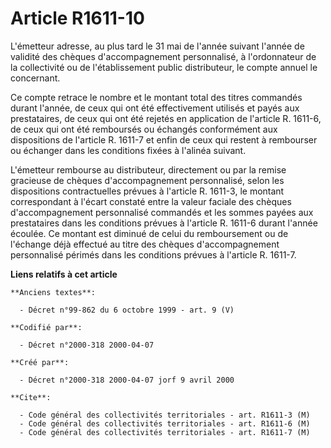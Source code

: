 # Article R1611-10

L'émetteur adresse, au plus tard le 31 mai de l'année suivant l'année de validité des chèques d'accompagnement personnalisé,
à l'ordonnateur de la collectivité ou de l'établissement public distributeur, le compte annuel le concernant.

Ce compte retrace le nombre et le montant total des titres commandés durant l'année, de ceux qui ont été effectivement
utilisés et payés aux prestataires, de ceux qui ont été rejetés en application de l'article R. 1611-6, de ceux qui ont été
remboursés ou échangés conformément aux dispositions de l'article R. 1611-7 et enfin de ceux qui restent à rembourser ou
échanger dans les conditions fixées à l'alinéa suivant.

L'émetteur rembourse au distributeur, directement ou par la remise gracieuse de chèques d'accompagnement personnalisé, selon
les dispositions contractuelles prévues à l'article R. 1611-3, le montant correspondant à l'écart constaté entre la valeur
faciale des chèques d'accompagnement personnalisé commandés et les sommes payées aux prestataires dans les conditions prévues
à l'article R. 1611-6 durant l'année écoulée. Ce montant est diminué de celui du remboursement ou de l'échange déjà effectué
au titre des chèques d'accompagnement personnalisé périmés dans les conditions prévues à l'article R. 1611-7.

**Liens relatifs à cet article**

	**Anciens textes**:

	  - Décret n°99-862 du 6 octobre 1999 - art. 9 (V)

	**Codifié par**:

	  - Décret n°2000-318 2000-04-07

	**Créé par**:

	  - Décret n°2000-318 2000-04-07 jorf 9 avril 2000

	**Cite**:

	  - Code général des collectivités territoriales - art. R1611-3 (M)
	  - Code général des collectivités territoriales - art. R1611-6 (M)
	  - Code général des collectivités territoriales - art. R1611-7 (M)
